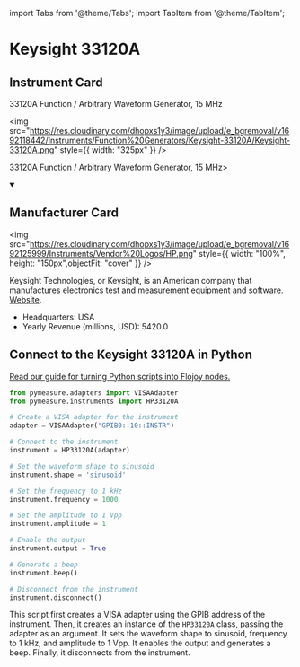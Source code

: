 
import Tabs from '@theme/Tabs';
import TabItem from '@theme/TabItem';

# Keysight 33120A

## Instrument Card

<div className="flex">

<div>

33120A Function / Arbitrary Waveform Generator, 15 MHz

</div>

<img src="https://res.cloudinary.com/dhopxs1y3/image/upload/e_bgremoval/v1692118442/Instruments/Function%20Generators/Keysight-33120A/Keysight-33120A.png" style={{ width: "325px" }} />

</div>

33120A Function / Arbitrary Waveform Generator, 15 MHz>

<details open>
<summary><h2>Manufacturer Card</h2></summary>

<img src="https://res.cloudinary.com/dhopxs1y3/image/upload/e_bgremoval/v1692125999/Instruments/Vendor%20Logos/HP.png" style={{ width: "100%", height: "150px",objectFit: "cover" }} />

Keysight Technologies, or Keysight, is an American company that manufactures electronics test and measurement equipment and software. <a href="https://www.keysight.com/us/en/home.html">Website</a>.

<ul>
  <li>Headquarters: USA</li>
  <li>Yearly Revenue (millions, USD): 5420.0</li>
</ul>
</details>

## Connect to the Keysight 33120A in Python

[Read our guide for turning Python scripts into Flojoy nodes.](https://docs.flojoy.ai/custom-nodes/creating-custom-node/)


<Tabs>
<TabItem value="Pymeasure" label="Pymeasure">


```python
from pymeasure.adapters import VISAAdapter
from pymeasure.instruments import HP33120A

# Create a VISA adapter for the instrument
adapter = VISAAdapter("GPIB0::10::INSTR")

# Connect to the instrument
instrument = HP33120A(adapter)

# Set the waveform shape to sinusoid
instrument.shape = 'sinusoid'

# Set the frequency to 1 kHz
instrument.frequency = 1000

# Set the amplitude to 1 Vpp
instrument.amplitude = 1

# Enable the output
instrument.output = True

# Generate a beep
instrument.beep()

# Disconnect from the instrument
instrument.disconnect()
```

This script first creates a VISA adapter using the GPIB address of the instrument. Then, it creates an instance of the `HP33120A` class, passing the adapter as an argument. It sets the waveform shape to sinusoid, frequency to 1 kHz, and amplitude to 1 Vpp. It enables the output and generates a beep. Finally, it disconnects from the instrument.

</TabItem>
</Tabs>